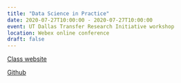 ```yaml
---
title: "Data Science in Practice"
date: 2020-07-27T10:00:00 - 2020-07-27T10:00:00
event: UT Dallas Transfer Research Initiative workshop
location: Webex online conference
draft: false
---
```


[Class website](https://datageneration.org/datascienceinpractice/)

[Github](https://github.com/datageneration/datascienceinpractice)
